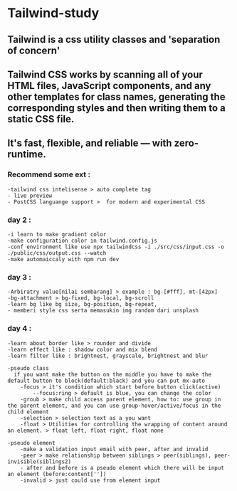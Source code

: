 # Tailwind-study

## **Tailwind is a css utility classes and 'separation of concern'**

## Tailwind CSS works by scanning all of your HTML files, JavaScript components, and any other templates for class names, generating the corresponding styles and then writing them to a static CSS file.

## It's fast, flexible, and reliable — with zero-runtime.

 ### Recommend some ext : 
	-tailwind css intelisense > auto complete tag
	- live preview
	- PostCSS languange support >  for modern and experimental CSS

 ### day 2 : 
  	-i learn to make gradient color
	-make configuration color in tailwind.config.js
	-conf environment like use npx tailwindcss -i ./src/css/input.css -o ./public/css/output.css --watch
	-make automaiccaly with npm run dev

### day 3 : 
	-Arbiratry value[nilai sembarang] > example : bg-[#fff], mt-[42px]
	-bg-attachment > bg-fixed, bg-local, bg-scroll
	-learn bg like bg size, bg-position, bg-repeat,  
	- memberi style css serta memasukin img random dari unsplash

### day 4 : 
	-learn about border like > rounder and divide
	-learn effect like : shadow color and mix blend
	-learn filter like : brightnest, grayscale, brightnest and blur

	-pseudo class
	  if you want make the button on the middle you have to make the default button to block(default:black) and you can put mx-auto
		-focus > it's condition which start before button click(active)
			--focus:ring > default is blue, you can change the color
		-groub > make child access parent element, how to: use group in the parent element, and you can use group-hover/active/focus in the child element
		-selection > selection text as a you want
		-float > Utilities for controlling the wrapping of content around an element. > float left, float right, float none

	-pseudo element
		-make a validation input email with peer, after and invalid
		-peer > make relationship between siblings > peer(siblings), peer-invisible(siblings2)
		- after and before is a pseudo element which there will be input an element (before:content[''])
		-invalid > just could use from element input 

 
